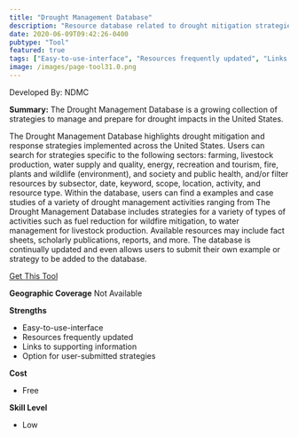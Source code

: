 ```yaml
---
title: "Drought Management Database"
description: "Resource database related to drought mitigation strategies"
date: 2020-06-09T09:42:26-0400
pubtype: "Tool"
featured: true
tags: ["Easy-to-use-interface", "Resources frequently updated", "Links to supporting information", "Option for user-submitted strategies"]
image: /images/page-tool31.0.png
---
```

Developed By: NDMC

**Summary:** The Drought Management Database is a growing collection of strategies to manage and prepare for drought impacts in the United States. 

The Drought Management Database highlights drought mitigation and response strategies implemented across the United States. Users can search for strategies specific to the following sectors: farming, livestock production, water supply and quality, energy, recreation and tourism, fire, plants and wildlife (environment), and society and public health, and/or filter resources by subsector, date, keyword, scope, location, activity, and resource type. Within the database, users can find a examples and case studies of a variety of drought management activities ranging from The Drought Management Database includes strategies for a variety of types of activities such as fuel reduction for wildfire mitigation, to water management for livestock production. Available resources may include fact sheets, scholarly publications, reports, and more. The database is continually updated and even allows users to submit their own example or strategy to be added to the database.

<a href="https://drought.unl.edu/droughtmanagement/Home.aspx" target="_blank">Get This Tool</a>

__**Geographic Coverage**__
Not Available

__**Strengths**__
-  Easy-to-use-interface
-  Resources frequently updated
-  Links to supporting information
-  Option for user-submitted strategies

__**Cost**__
- Free

__**Skill Level**__
- Low
